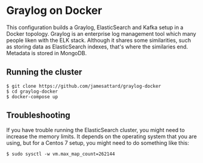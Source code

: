 # Graylog on Docker

This configuration builds a Graylog, ElasticSearch and Kafka setup in a Docker topology. Graylog is an enterprise log management tool which many people liken with the ELK stack. Although it shares some similarities, such as storing data as ElasticSearch indexes, that's where the similaries end. Metadata is stored in MongoDB.

## Running the cluster

    $ git clone https://github.com/jamesattard/graylog-docker
    $ cd graylog-docker
    $ docker-compose up


## Troubleshooting

If you have trouble running the ElasticSearch cluster, you might need to increase the memory limits. It depends on the operating system that you are using, but for a Centos 7 setup, you might need to do something like this:

    $ sudo sysctl -w vm.max_map_count=262144

